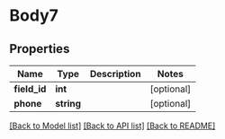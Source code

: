 # Body7

## Properties
Name | Type | Description | Notes
------------ | ------------- | ------------- | -------------
**field_id** | **int** |  | [optional] 
**phone** | **string** |  | [optional] 

[[Back to Model list]](../../README.md#documentation-for-models) [[Back to API list]](../../README.md#documentation-for-api-endpoints) [[Back to README]](../../README.md)


